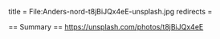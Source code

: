 title = File:Anders-nord-t8jBiJQx4eE-unsplash.jpg
redirects =
>>>>

== Summary ==
https://unsplash.com/photos/t8jBiJQx4eE